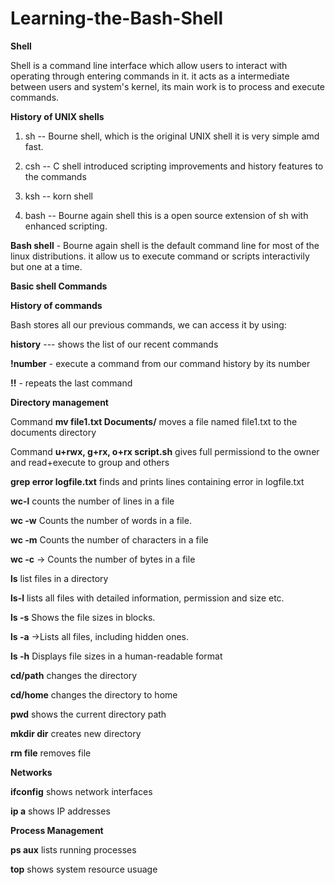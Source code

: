 # Learning-the-Bash-Shell

**Shell**

Shell is a command line interface which allow users to interact with operating through entering commands in it. it acts as a intermediate between users and system's kernel, its main work is to process and execute commands.

**History of UNIX shells**

1. sh -- Bourne shell, which is the original UNIX shell it is very simple      amd fast.

2. csh -- C shell introduced scripting improvements and history features to the commands

3. ksh -- korn shell

4. bash -- Bourne again shell this is a open source extension of sh with enhanced scripting.



**Bash shell** - Bourne again shell is the default command line for most of the linux distributions. it allow us to execute command or scripts interactivily but one at a time.  

**Basic shell Commands**

**History of commands**

Bash stores all our previous commands, we can access it by using:

**history** --- shows the list of our recent commands

**!number** - execute a command from our command history by its number

**!!** - repeats the last command



**Directory management**

Command **mv file1.txt Documents/** moves a file named file1.txt to the documents directory 

Command **u+rwx, g+rx, o+rx script.sh** gives full permissiond to the owner and read+execute to group and others

**grep error logfile.txt** finds and prints lines containing error in logfile.txt

**wc-l** counts the number of lines in a file

**wc -w** Counts the number of words in a file.

**wc -m** Counts the number of characters in a file

**wc -c** → Counts the number of bytes in a file

**ls** list files in a directory 

**ls-l** lists all files with detailed information, permission and size etc.

**ls -s** Shows the file sizes in blocks.

**ls -a** →Lists all files, including hidden ones.

**ls -h** Displays file sizes in a human-readable format

**cd/path** changes the directory

**cd/home** changes the directory to home

**pwd** shows the current directory path

**mkdir dir** creates new directory

**rm file** removes file


**Networks**

**ifconfig** shows network interfaces

**ip a** shows IP addresses


**Process Management**

**ps aux** lists running processes

**top** shows system resource usuage 



















